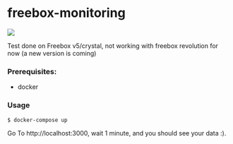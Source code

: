 # freebox-monitoring

![](https://raw.githubusercontent.com/tuxtof/freebox-monitoring/master/screenshot.png)

Test done on Freebox v5/crystal, not working with freebox revolution for now (a new version is coming)

### Prerequisites:
- docker

### Usage

```
$ docker-compose up
```

Go To http://localhost:3000, wait 1 minute, and you should see your data :).
